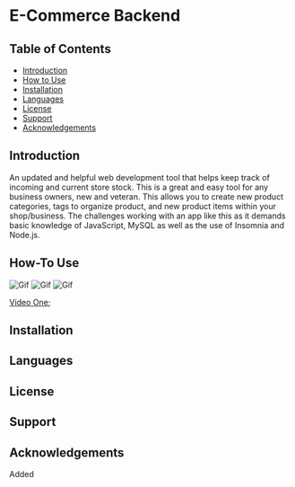 # E-Commerce Backend
## Table of Contents
- [Introduction](#introduction)
- [How to Use](#how-to)
- [Installation](#installation)
- [Languages](#language)
- [License](#license)
- [Support](#support)
- [Acknowledgements](#acknowledgements)

## Introduction
An updated and helpful web development tool that helps keep track of incoming and current store stock. This is a great and easy tool for any business owners, new and veteran. This allows you to create new product categories, tags to organize product, and new product items within your shop/business. The challenges working with an app like this as it demands basic knowledge of JavaScript, MySQL as well as the use of Insomnia and Node.js.

## How-To Use
![Gif](https://github.com/VHarris113/e-commerce-backend/blob/4436840fcb1d730e7ae8b1ba2927ddd19ecaf8aa/assets/ecommerce1.gif)
![Gif](https://github.com/VHarris113/e-commerce-backend/blob/6d7730fd501476e63ab7df879b87157d170fc254/assets/ecommerce2.gif)
![Gif]()

[Video One](https://drive.google.com/file/d/1t9VPQ9DS8FpkUkFEJw7qnZqrxsG3r9BA/view);
## Installation



## Languages

## License

## Support
## Acknowledgements
Added